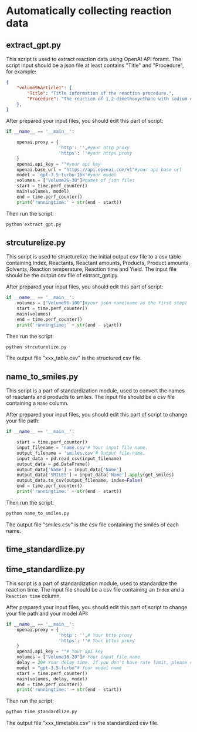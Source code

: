# Automatically collecting reaction data

## extract_gpt.py
This script is used to extract reaction data using OpenAI API foramt. The script input should be a json file at least contains "Title" and "Procedure", for example:

```json
{
    "volume96article1": {
        "Title": "Title information of the reaction procedure.",
        "Procedure": "The reaction of 1,2-dimethoxyethane with sodium ethoxide in dry ether is an elimination reaction to form ethene and methoxide ion."
    },
}
```

After prepared your input files, you should edit this part of script:

```python
if __name__ == '__main__':

    openai.proxy = {
                    'http': '',#your http proxy
                    'https': ''#your https proxy
    }
    openai.api_key = ""#your api key
    openai.base_url = "https://api.openai.com/v1"#your api base url
    model = 'gpt-3.5-turbo-16k'#your model
    volumes = ["Volume26-30"]#names of json files
    start = time.perf_counter()
    main(volumes, model)
    end = time.perf_counter()
    print('runningtime:' + str(end - start))
```

Then run the script:

```bash
python extract_gpt.py
```

## strcuturelize.py
This script is used to structurelize the initial output csv file to a csv table containing Index, Reactants, Reactant amounts, Products, Product amounts, Solvents, Reaction temperature, Reaction time and Yield. The input file should be the output csv file of extract_gpt.py. 

After prepared your input files, you should edit this part of script:

```python
if __name__ == '__main__':
    volumes = ["Volume96-100"]#your json name(same as the first step)
    start = time.perf_counter()
    main(volumes)
    end = time.perf_counter()
    print('runningtime:' + str(end - start))
```

Then run the script:

```bash
python strcuturelize.py
```

The output file "xxx_table.csv" is the structured csv file.

## name_to_smiles.py
This script is a part of standardization module, used to convert the names of reactants and products to smiles. The input file should be a csv file containing a `Name` column.

After prepared your input files, you should edit this part of script to change your file path:

```python
if __name__ == '__main__':

    start = time.perf_counter()
    input_filename = 'name.csv'# Your input file name.
    output_filename = 'smiles.csv'# Output file name.
    input_data = pd.read_csv(input_filename)
    output_data = pd.DataFrame()
    output_data['Name'] = input_data['Name']
    output_data['SMILES'] = input_data['Name'].apply(get_smiles)
    output_data.to_csv(output_filename, index=False)
    end = time.perf_counter()
    print('runningtime:' + str(end - start))
```

Then run the script:

```bash
python name_to_smiles.py
```
The output file "smiles.csv" is the csv file containing the smiles of each name.

## time_standardlize.py
## time_standardlize.py
This script is a part of standardization module, used to standardize the reaction time. The input file should be a csv file containing an `Index` and a `Reaction time` column.

After prepared your input files, you should edit this part of script to change your file path and your model API:

```python
if __name__ == '__main__':
    openai.proxy = {
                    'http': '',# Your http proxy
                    'https': ''# Your https proxy
    }
    openai.api_key = ""# Your api key
    volumes = ["Volume16-20"]# Your input file name
    delay = 20# Your delay time. If you don't have rate limit, please change it.
    model = "gpt-3.5-turbo"# Your model name
    start = time.perf_counter()
    main(volumes, delay, model)
    end = time.perf_counter()
    print('runningtime:' + str(end - start))
```
Then run the script:

```bash
python time_standardlize.py
```

The output file "xxx_timetable.csv" is the standardized csv file.